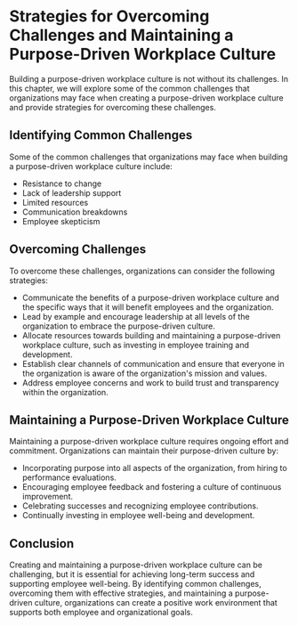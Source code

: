 Strategies for Overcoming Challenges and Maintaining a Purpose-Driven Workplace Culture
===============================================================================================================================================================

Building a purpose-driven workplace culture is not without its challenges. In this chapter, we will explore some of the common challenges that organizations may face when creating a purpose-driven workplace culture and provide strategies for overcoming these challenges.

Identifying Common Challenges
-----------------------------

Some of the common challenges that organizations may face when building a purpose-driven workplace culture include:

* Resistance to change
* Lack of leadership support
* Limited resources
* Communication breakdowns
* Employee skepticism

Overcoming Challenges
---------------------

To overcome these challenges, organizations can consider the following strategies:

* Communicate the benefits of a purpose-driven workplace culture and the specific ways that it will benefit employees and the organization.
* Lead by example and encourage leadership at all levels of the organization to embrace the purpose-driven culture.
* Allocate resources towards building and maintaining a purpose-driven workplace culture, such as investing in employee training and development.
* Establish clear channels of communication and ensure that everyone in the organization is aware of the organization's mission and values.
* Address employee concerns and work to build trust and transparency within the organization.

Maintaining a Purpose-Driven Workplace Culture
----------------------------------------------

Maintaining a purpose-driven workplace culture requires ongoing effort and commitment. Organizations can maintain their purpose-driven culture by:

* Incorporating purpose into all aspects of the organization, from hiring to performance evaluations.
* Encouraging employee feedback and fostering a culture of continuous improvement.
* Celebrating successes and recognizing employee contributions.
* Continually investing in employee well-being and development.

Conclusion
----------

Creating and maintaining a purpose-driven workplace culture can be challenging, but it is essential for achieving long-term success and supporting employee well-being. By identifying common challenges, overcoming them with effective strategies, and maintaining a purpose-driven culture, organizations can create a positive work environment that supports both employee and organizational goals.
